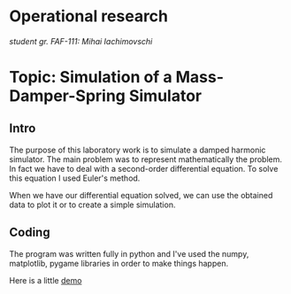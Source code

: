 # Operational research
###### student gr. FAF-111: Mihai Iachimovschi

# Topic: Simulation of a Mass-Damper-Spring Simulator
## Intro

The purpose of this laboratory work is to simulate a damped harmonic simulator. The main problem was to represent mathematically the problem.
In fact we have to deal with a second-order differential equation. To solve this equation I used Euler's method.

When we have our differential equation solved, we can use the obtained data to plot it or to create a simple simulation.

## Coding
The program was written fully in python and I've used the numpy, matplotlib, pygame libraries in order to make things happen.


Here is a little [demo](http://www.youtube.com/watch?v=d_v3KKUh3Ks&hd=1)
